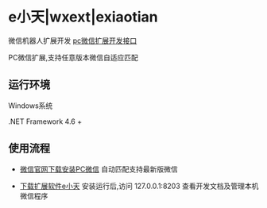 # e小天|wxext|exiaotian

微信机器人扩展开发 [pc微信扩展开发接口](https://www.wxext.cn/ 'e小天')

PC微信扩展,支持任意版本微信自适应匹配

## 运行环境

Windows系统

.NET Framework 4.6 +

## 使用流程

+ [微信官网下载安装PC微信](https://pc.weixin.qq.com/ "微信PC版")
自动匹配支持最新版微信

+ [下载扩展软件e小天](https://pan.wyfxw.cn/plainwizard/Setup_wxext.msi "e小天")
安装运行后,访问 127.0.0.1:8203 查看开发文档及管理本机微信程序
